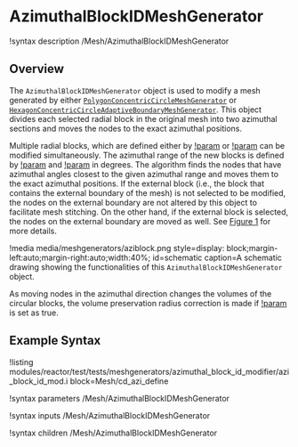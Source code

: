 # AzimuthalBlockIDMeshGenerator

!syntax description /Mesh/AzimuthalBlockIDMeshGenerator

## Overview

The `AzimuthalBlockIDMeshGenerator` object is used to modify a mesh generated by either [`PolygonConcentricCircleMeshGenerator`](/PolygonConcentricCircleMeshGenerator.md) or [`HexagonConcentricCircleAdaptiveBoundaryMeshGenerator`](/HexagonConcentricCircleAdaptiveBoundaryMeshGenerator.md). This object divides each selected radial block in the original mesh into two azimuthal sections and moves the nodes to the exact azimuthal positions.

Multiple radial blocks, which are defined either by [!param](/Mesh/AzimuthalBlockIDMeshGenerator/old_block_ids) or [!param](/Mesh/AzimuthalBlockIDMeshGenerator/old_block_names) can be modified simultaneously. The azimuthal range of the new blocks is defined by [!param](/Mesh/AzimuthalBlockIDMeshGenerator/start_angle) and [!param](/Mesh/AzimuthalBlockIDMeshGenerator/angle_range) in degrees. The algorithm finds the nodes that have azimuthal angles closest to the given azimuthal range and moves them to the exact azimuthal positions. If the external block (i.e., the block that contains the external boundary of the mesh) is not selected to be modified, the nodes on the external boundary are not altered by this object to facilitate mesh stitching. On the other hand, if the external block is selected, the nodes on the external boundary are moved as well. See [Figure 1](#schematic) for more details.

!media media/meshgenerators/aziblock.png
      style=display: block;margin-left:auto;margin-right:auto;width:40%;
      id=schematic
      caption=A schematic drawing showing the functionalities of this `AzimuthalBlockIDMeshGenerator` object.

As moving nodes in the azimuthal direction changes the volumes of the circular blocks, the volume preservation radius correction is made if [!param](/Mesh/AzimuthalBlockIDMeshGenerator/preserve_volumes) is set as true.

## Example Syntax

!listing modules/reactor/test/tests/meshgenerators/azimuthal_block_id_modifier/azi_block_id_mod.i block=Mesh/cd_azi_define

!syntax parameters /Mesh/AzimuthalBlockIDMeshGenerator

!syntax inputs /Mesh/AzimuthalBlockIDMeshGenerator

!syntax children /Mesh/AzimuthalBlockIDMeshGenerator
